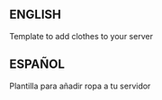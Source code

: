 ## ENGLISH

Template to add clothes to your server


## ESPAÑOL

Plantilla para añadir ropa a tu servidor
